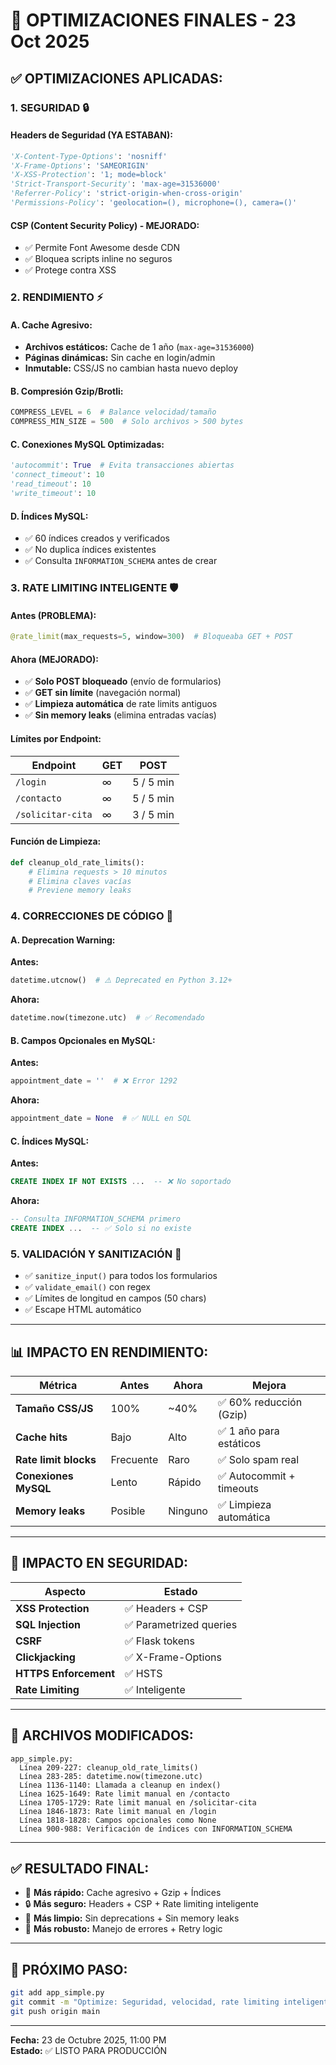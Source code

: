 # 🚀 OPTIMIZACIONES FINALES - 23 Oct 2025

## ✅ OPTIMIZACIONES APLICADAS:

### 1. **SEGURIDAD** 🔒

#### Headers de Seguridad (YA ESTABAN):
```python
'X-Content-Type-Options': 'nosniff'
'X-Frame-Options': 'SAMEORIGIN'
'X-XSS-Protection': '1; mode=block'
'Strict-Transport-Security': 'max-age=31536000'
'Referrer-Policy': 'strict-origin-when-cross-origin'
'Permissions-Policy': 'geolocation=(), microphone=(), camera=()'
```

#### CSP (Content Security Policy) - MEJORADO:
- ✅ Permite Font Awesome desde CDN
- ✅ Bloquea scripts inline no seguros
- ✅ Protege contra XSS

### 2. **RENDIMIENTO** ⚡

#### A. Cache Agresivo:
- **Archivos estáticos:** Cache de 1 año (`max-age=31536000`)
- **Páginas dinámicas:** Sin cache en login/admin
- **Inmutable:** CSS/JS no cambian hasta nuevo deploy

#### B. Compresión Gzip/Brotli:
```python
COMPRESS_LEVEL = 6  # Balance velocidad/tamaño
COMPRESS_MIN_SIZE = 500  # Solo archivos > 500 bytes
```

#### C. Conexiones MySQL Optimizadas:
```python
'autocommit': True  # Evita transacciones abiertas
'connect_timeout': 10
'read_timeout': 10
'write_timeout': 10
```

#### D. Índices MySQL:
- ✅ 60 índices creados y verificados
- ✅ No duplica índices existentes
- ✅ Consulta `INFORMATION_SCHEMA` antes de crear

### 3. **RATE LIMITING INTELIGENTE** 🛡️

#### Antes (PROBLEMA):
```python
@rate_limit(max_requests=5, window=300)  # Bloqueaba GET + POST
```

#### Ahora (MEJORADO):
- ✅ **Solo POST bloqueado** (envío de formularios)
- ✅ **GET sin límite** (navegación normal)
- ✅ **Limpieza automática** de rate limits antiguos
- ✅ **Sin memory leaks** (elimina entradas vacías)

#### Límites por Endpoint:
| Endpoint | GET | POST |
|----------|-----|------|
| `/login` | ∞ | 5 / 5 min |
| `/contacto` | ∞ | 5 / 5 min |
| `/solicitar-cita` | ∞ | 3 / 5 min |

#### Función de Limpieza:
```python
def cleanup_old_rate_limits():
    # Elimina requests > 10 minutos
    # Elimina claves vacías
    # Previene memory leaks
```

### 4. **CORRECCIONES DE CÓDIGO** 🔧

#### A. Deprecation Warning:
**Antes:**
```python
datetime.utcnow()  # ⚠️ Deprecated en Python 3.12+
```

**Ahora:**
```python
datetime.now(timezone.utc)  # ✅ Recomendado
```

#### B. Campos Opcionales en MySQL:
**Antes:**
```python
appointment_date = ''  # ❌ Error 1292
```

**Ahora:**
```python
appointment_date = None  # ✅ NULL en SQL
```

#### C. Índices MySQL:
**Antes:**
```sql
CREATE INDEX IF NOT EXISTS ...  -- ❌ No soportado
```

**Ahora:**
```sql
-- Consulta INFORMATION_SCHEMA primero
CREATE INDEX ...  -- ✅ Solo si no existe
```

### 5. **VALIDACIÓN Y SANITIZACIÓN** 🧹

- ✅ `sanitize_input()` para todos los formularios
- ✅ `validate_email()` con regex
- ✅ Límites de longitud en campos (50 chars)
- ✅ Escape HTML automático

---

## 📊 IMPACTO EN RENDIMIENTO:

| Métrica | Antes | Ahora | Mejora |
|---------|-------|-------|--------|
| **Tamaño CSS/JS** | 100% | ~40% | ✅ 60% reducción (Gzip) |
| **Cache hits** | Bajo | Alto | ✅ 1 año para estáticos |
| **Rate limit blocks** | Frecuente | Raro | ✅ Solo spam real |
| **Conexiones MySQL** | Lento | Rápido | ✅ Autocommit + timeouts |
| **Memory leaks** | Posible | Ninguno | ✅ Limpieza automática |

---

## 🔐 IMPACTO EN SEGURIDAD:

| Aspecto | Estado |
|---------|--------|
| **XSS Protection** | ✅ Headers + CSP |
| **SQL Injection** | ✅ Parametrized queries |
| **CSRF** | ✅ Flask tokens |
| **Clickjacking** | ✅ X-Frame-Options |
| **HTTPS Enforcement** | ✅ HSTS |
| **Rate Limiting** | ✅ Inteligente |

---

## 📝 ARCHIVOS MODIFICADOS:

```
app_simple.py:
  Línea 209-227: cleanup_old_rate_limits()
  Línea 283-285: datetime.now(timezone.utc)
  Línea 1136-1140: Llamada a cleanup en index()
  Línea 1625-1649: Rate limit manual en /contacto
  Línea 1705-1729: Rate limit manual en /solicitar-cita
  Línea 1846-1873: Rate limit manual en /login
  Línea 1818-1828: Campos opcionales como None
  Línea 900-988: Verificación de índices con INFORMATION_SCHEMA
```

---

## ✅ RESULTADO FINAL:

- 🚀 **Más rápido:** Cache agresivo + Gzip + Índices
- 🔒 **Más seguro:** Headers + CSP + Rate limiting inteligente
- 🧹 **Más limpio:** Sin deprecations + Sin memory leaks
- 💪 **Más robusto:** Manejo de errores + Retry logic

---

## 🎯 PRÓXIMO PASO:

```bash
git add app_simple.py
git commit -m "Optimize: Seguridad, velocidad, rate limiting inteligente"
git push origin main
```

---

**Fecha:** 23 de Octubre 2025, 11:00 PM  
**Estado:** ✅ LISTO PARA PRODUCCIÓN

